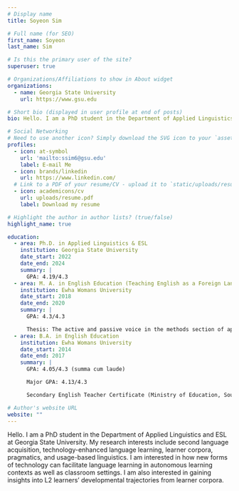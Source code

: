 ```yaml
---
# Display name
title: Soyeon Sim

# Full name (for SEO)
first_name: Soyeon
last_name: Sim

# Is this the primary user of the site?
superuser: true

# Organizations/Affiliations to show in About widget
organizations:
  - name: Georgia State University
    url: https://www.gsu.edu

# Short bio (displayed in user profile at end of posts)
bio: Hello. I am a PhD student in the Department of Applied Linguistics and ESL at Georgia State University. My research interests include second language acquisition, technology-enhanced language learning, learner corpora, pragmatics, and usage-based linguistics. I am interested in how new forms of technology can facilitate language learning in autonomous learning contexts as well as classroom settings. I am also interested in gaining insights into L2 learners’ developmental trajectories from learner corpora.

# Social Networking
# Need to use another icon? Simply download the SVG icon to your `assets/media/icons/` folder.
profiles:
  - icon: at-symbol
    url: 'mailto:ssim6@gsu.edu'
    label: E-mail Me
  - icon: brands/linkedin
    url: https://www.linkedin.com/
  # Link to a PDF of your resume/CV - upload it to `static/uploads/resume.pdf`
  - icon: academicons/cv
    url: uploads/resume.pdf
    label: Download my resume

# Highlight the author in author lists? (true/false)
highlight_name: true

education:
  - area: Ph.D. in Applied Linguistics & ESL
    institution: Georgia State University
    date_start: 2022
    date_end: 2024
    summary: |
      GPA: 4.19/4.3
  - area: M. A. in English Education (Teaching English as a Foreign Language)
    institution: Ewha Womans University
    date_start: 2018
    date_end: 2020
    summary: |
      GPA: 4.3/4.3

      Thesis: The active and passive voice in the methods section of applied linguistics research articles
  - area: B.A. in English Education
    institution: Ewha Womans University
    date_start: 2014
    date_end: 2017
    summary: |
      GPA: 4.05/4.3 (summa cum laude)

      Major GPA: 4.13/4.3

      Secondary English Teacher Certificate (Ministry of Education, South Korea)

# Author's website URL
website: ""
---
```


Hello. I am a PhD student in the Department of Applied Linguistics and ESL at Georgia State University. My research interests include second language acquisition, technology-enhanced language learning, learner corpora, pragmatics, and usage-based linguistics. I am interested in how new forms of technology can facilitate language learning in autonomous learning contexts as well as classroom settings. I am also interested in gaining insights into L2 learners’ developmental trajectories from learner corpora.
